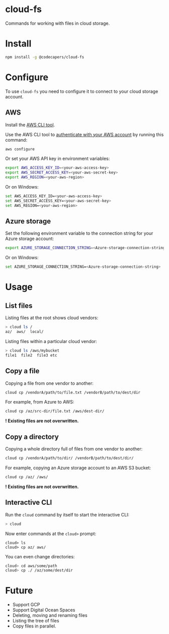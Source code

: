 # cloud-fs

Commands for working with files in cloud storage.

# Install

```bash
npm install -g @codecapers/cloud-fs
```

# Configure

To use `cloud-fs` you need to configure it to connect to your cloud storage account.

## AWS

Install the [AWS CLI tool](https://aws.amazon.com/cli/).

Use the AWS CLI tool to [authenticate with your AWS account](https://docs.aws.amazon.com/cli/latest/userguide/cli-configure-quickstart.html) by running this command:

```bash
aws configure
```

Or set your AWS API key in environment variables:

```bash
export AWS_ACCESS_KEY_ID=<your-aws-access-key>
export AWS_SECRET_ACCESS_KEY=<your-aws-secret-key>
export AWS_REGION=<your-aws-region>
```

Or on Windows:

```bash
set AWS_ACCESS_KEY_ID=<your-aws-access-key>
set AWS_SECRET_ACCESS_KEY=<your-aws-secret-key>
set AWS_REGION=<your-aws-region>
```


## Azure storage

Set the following environment variable to the connection string for your Azure storage account:

```bash
export AZURE_STORAGE_CONNECTION_STRING=<Azure-storage-connection-string>
```

Or on Windows:

```bash
set AZURE_STORAGE_CONNECTION_STRING=<Azure-storage-connection-string>
```

# Usage
## List files

Listing files at the root shows cloud vendors:

```bash
> cloud ls /
az/  aws/  local/
```

Listing files within a particular cloud vendor:

```bash
> cloud ls /aws/mybucket
file1  file2  file3 etc
```
## Copy a file

Copying a file from one vendor to another:

```bash
cloud cp /vendorA/path/to/file.txt /vendorB/path/to/dest/dir
```

For example, from Azure to AWS:

```bash
cloud cp /az/src-dir/file.txt /aws/dest-dir/
```

**! Existing files are not overwritten.**

## Copy a directory

Copying a whole directory full of files from one vendor to another:

```bash
cloud cp /vendorA/path/to/dir/ /vendorB/path/to/dest/dir/
```

For example, copying an Azure storage account to an AWS S3 bucket:

```bash
cloud cp /az/ /aws/
```

**! Existing files are not overwritten.**

## Interactive CLI

Run the `cloud` command by itself to start the interactive CLI:

```bash
> cloud
```

Now enter commands at the `cloud>` prompt:

```
cloud> ls
cloud> cp az/ aws/
```

You can even change directories:

```bash
cloud> cd aws/some/path
cloud> cp ./ /az/some/dest/dir
```


# Future

- Support GCP
- Support Digital Ocean Spaces
- Deleting, moving and renaming files
- Listing the tree of files
- Copy files in parallel.
